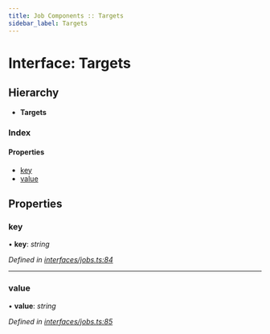 ```yaml
---
title: Job Components :: Targets
sidebar_label: Targets
---
```


# Interface: Targets

## Hierarchy

* **Targets**

### Index

#### Properties

* [key](targets.md#key)
* [value](targets.md#value)

## Properties

###  key

• **key**: *string*

*Defined in [interfaces/jobs.ts:84](https://github.com/terascope/teraslice/blob/6e018493/packages/job-components/src/interfaces/jobs.ts#L84)*

___

###  value

• **value**: *string*

*Defined in [interfaces/jobs.ts:85](https://github.com/terascope/teraslice/blob/6e018493/packages/job-components/src/interfaces/jobs.ts#L85)*
